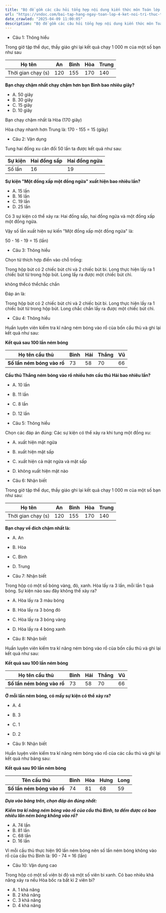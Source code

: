 ```yaml
---
title: "Bộ đề gồm các câu hỏi tổng hợp nội dung kiến thức môn Toán lớp 4 đã học ở Tuần 25 trong chương trình Toán lớp 4 Tập 2 Kết nối tri thức, giúp các em ôn tập và luyện giải các dạng bài tập Toán lớp 4. Mời các em cùng luyện tập."
url: "https://vndoc.com/bai-tap-hang-ngay-toan-lop-4-ket-noi-tri-thuc-tuan-25-thu-2-337786"
date_crawled: "2025-04-09 11:00:05"
description: "Bộ đề gồm các câu hỏi tổng hợp nội dung kiến thức môn Toán lớp 4 đã học ở Tuần 25 trong chương trình Toán lớp 4 Tập 2 Kết nối tri thức, giúp các em ôn tập và luyện giải các dạng bài tập Toán lớp 4. Mời các em cùng luyện tập."
---
```


* Câu 1:  Thông hiểu

Trong giờ tập thể dục, thầy giáo ghi lại kết quả chạy 1 000 m của một số bạn như sau

Họ tên| An| Bình| Hòa| Trung  
---|---|---|---|---  
Thời gian chạy (s)| 120| 155| 170| 140  
  
**Bạn chạy chậm nhất chạy chậm hơn bạn Bình bao nhiêu giây?**

  * A. 50 giây 
  * B. 30 giây 
  * C. 15 giây 
  * D. 10 giây 



Bạn chạy chậm nhất là Hòa (170 giây)

Hòa chạy nhanh hơn Trung là: 170 - 155 = 15 (giây)

* Câu 2:  Vận dụng

Tung hai đồng xu cân đối 50 lần ta được kết quả như sau:

**Sự kiện**| **Hai đồng sấp**| **Hai đồng ngửa**  
---|---|---  
Số lần| 16| 19  
  
**Sự kiện "Một đồng xấp một đồng ngửa" xuất hiện bao nhiêu lần?**

  * A. 15 lần 
  * B. 16 lần 
  * C. 19 lần 
  * D. 25 lần 



Có 3 sự kiện có thể xảy ra: Hai đồng sấp, hai đồng ngửa và một đồng xấp một đồng ngửa.

Vậy số lần xuất hiện sự kiến "Một đồng xấp một đồng ngửa" là:

50 - 16 - 19 = 15 (lần)

* Câu 3:  Thông hiểu

Chọn từ thích hợp điền vào chỗ trống:

Trong hộp bút có 2 chiếc bút chì và 2 chiếc bút bi. Long thực hiện lấy ra 1 chiếc bút từ trong hộp bút. Long  lấy ra được một chiếc bút chì.

không thểcó thểchắc chắn

Đáp án là:

Trong hộp bút có 2 chiếc bút chì và 2 chiếc bút bi. Long thực hiện lấy ra 1 chiếc bút từ trong hộp bút. Long chắc chắn lấy ra được một chiếc bút chì.

* Câu 4:  Thông hiểu

Huấn luyện viên kiểm tra kĩ năng ném bóng vào rổ của bốn cầu thủ và ghi lại kết quả như sau:

**Kết quả sau 100 lần ném bóng**

**Họ tên cầu thủ**|  Bình| Hải| Thắng| Vũ  
---|---|---|---|---  
**Số lần ném bóng vào rổ**|  73| 58| 70| 66  
  
**Cầu thủ Thắng ném bóng vào rổ nhiều hơn cầu thủ Hải bao nhiêu lần?**

  * A. 10 lần 
  * B. 11 lần 
  * C. 8 lần 
  * D. 12 lần 



* Câu 5:  Thông hiểu

Chọn các đáp án đúng: Các sự kiện có thể xảy ra khi tung một đồng xu:

  * A. xuất hiện mặt ngửa 
  * B. xuất hiện mặt sấp 
  * C. xuất hiện cả mặt ngửa và mặt sấp 
  * D. không xuất hiện mặt nào 



* Câu 6:  Nhận biết

Trong giờ tập thể dục, thầy giáo ghi lại kết quả chạy 1 000 m của một số bạn như sau:

Họ tên| An| Bình| Hòa| Trung  
---|---|---|---|---  
Thời gian chạy (s)| 120| 155| 170| 140  
  
**Bạn chạy về đích chậm nhất là:**

  * A. An 
  * B. Hòa 
  * C. Bình 
  * D. Trung 



* Câu 7:  Nhận biết

Trong hộp có một số bóng vàng, đỏ, xanh. Hòa lấy ra 3 lần, mỗi lần 1 quả bóng. Sự kiện nào sau đây không thể xảy ra?

  * A. Hòa lấy ra 3 màu bóng 
  * B. Hòa lấy ra 3 bóng đỏ 
  * C. Hòa lấy ra 3 bóng vàng 
  * D. Hòa lấy ra 4 bóng xanh 



* Câu 8:  Nhận biết

Huấn luyện viên kiểm tra kĩ năng ném bóng vào rổ của bốn cầu thủ và ghi lại kết quả như sau:

**Kết quả sau 100 lần ném bóng**

**Họ tên cầu thủ**|  Bình| Hải| Thắng| Vũ  
---|---|---|---|---  
**Số lần ném bóng vào rổ**|  73| 58| 70| 66  
  
**Ở mỗi lần ném bóng, có mấy sự kiện có thể xảy ra?**

  * A. 4 
  * B. 3 
  * C. 1 
  * D. 2 



* Câu 9:  Nhận biết

Huấn luyện viên kiểm tra kĩ năng ném bóng vào rổ của các cầu thủ và ghi lại kết quả như bảng sau:

**Kết quả sau 90 lần ném bóng**

**Tên cầu thủ**| **Bình**| **Hòa**| **Hưng**| **Long**  
---|---|---|---|---  
**Số lần ném bóng vào rổ**|  74| 81| 68| 59  
  
 _**Dựa vào bảng trên, chọn đáp án đúng nhất:**_

_**Kiểm tra kĩ năng ném bóng vào rổ của cầu thủ Bình, ta đếm được có bao nhiêu lần ném bóng không vào rổ?**_

  * A. 74 lần 
  * B. 81 lần 
  * C. 68 lần 
  * D. 16 lần 



Vì mỗi cầu thủ thực hiện 90 lần ném bóng nên số lần ném bóng không vào rổ của cầu thủ Bình là: 90 - 74 = 16 (lần)

* Câu 10:  Vận dụng cao

Trong hộp có một số viên bi đỏ và một số viên bi xanh. Có bao nhiêu khả năng xảy ra nếu Hòa bốc ra bất kì 2 viên bi?

  * A. 1 khả năng 
  * B. 2 khả năng 
  * C. 3 khả năng 
  * D. 4 khả năng 


